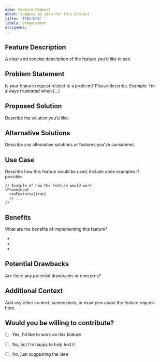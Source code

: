 ```yaml
---
name: Feature Request
about: Suggest an idea for this project
title: '[FEATURE] '
labels: enhancement
assignees: ''
---
```


## Feature Description

A clear and concise description of the feature you'd like to see.

## Problem Statement

Is your feature request related to a problem? Please describe.
Example: I'm always frustrated when [...]

## Proposed Solution

Describe the solution you'd like.

## Alternative Solutions

Describe any alternative solutions or features you've considered.

## Use Case

Describe how this feature would be used. Include code examples if possible.

```tsx
// Example of how the feature would work
<PhoneInput
  newFeature={true}
  // ...
/>
```

## Benefits

What are the benefits of implementing this feature?

- 
- 
- 

## Potential Drawbacks

Are there any potential drawbacks or concerns?

## Additional Context

Add any other context, screenshots, or examples about the feature request here.

## Would you be willing to contribute?

- [ ] Yes, I'd like to work on this feature
- [ ] No, but I'm happy to help test it
- [ ] No, just suggesting the idea

